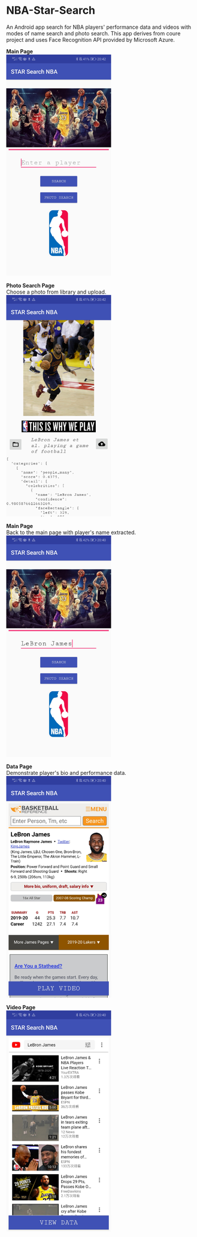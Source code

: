 # NBA-Star-Search
An Android app search for NBA players' performance data and videos with modes of name search and photo search. 
This app derives from coure project and uses Face Recognition API provided by Microsoft Azure.

<b>Main Page</b><br>
<img src="images/UI_p1.jpg" width=280>

<b>Photo Search Page</b><br>
Choose a photo from library and upload.<br>
<img src="images/UI_p2.jpg" width=280>

<b>Main Page</b><br>
Back to the main page with player's name extracted.<br>
<img src="images/UI_p3.jpg" width=280>

<b>Data Page</b><br>
Demonstrate player's bio and performance data. <br>
<img src="images/UI_p4.jpg" width=280>

<b>Video Page</b><br>
<img src="images/UI_p5.jpg" width=280>


